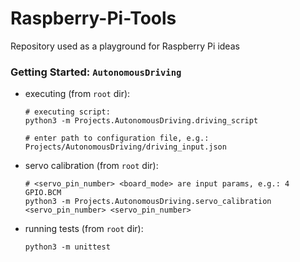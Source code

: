 # Raspberry-Pi-Tools
Repository used as a playground for Raspberry Pi ideas

### Getting Started: `AutonomousDriving`

- executing (from `root` dir):
    ```
    # executing script:
    python3 -m Projects.AutonomousDriving.driving_script
  
    # enter path to configuration file, e.g.:
    Projects/AutonomousDriving/driving_input.json
    ```
  
- servo calibration (from `root` dir):
    ```
    # <servo_pin_number> <board_mode> are input params, e.g.: 4 GPIO.BCM
    python3 -m Projects.AutonomousDriving.servo_calibration <servo_pin_number> <servo_pin_number>
    ```
  
- running tests (from `root` dir):
  ```
  python3 -m unittest
  ```
